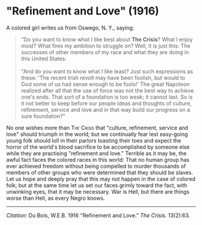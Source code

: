 # "Refinement and Love" (1916)

A colored girl writes us from Oswego, N. Y., saying:

> "Do you want to know what I like best about **The Crisis**? What I enjoy most? What fires my ambition to struggle on? Well, it is just this: The successes of other members of my race and what they are doing in this United States.   
> &nbsp;  
> "And do you want to know what I like least? Just such expressions as these: 'The recent Irish revolt may have been foolish, but would to God some of us had sense enough to be fools!' The great Napoleon realized after all that the use of force was not the best way to achieve one's ends. That sort of a foundation is too weak; it cannot last. So is it not better to keep before our people ideas and thoughts of culture, refinement, service and love and in that way build our progress on a sure foundation?"

No one wishes more than <span style="font-variant:small-caps;">The Crisis</span> that "culture, refinement, service and love" should triumph in the world; but we continually fear lest easy-going young folk should loll in their parlors toasting their toes and expect the horror of the world's blood sacrifice to be accomplished by someone else while they are practising "refinement and love." Terrible as it may be, the awful fact faces the colored races in this world: That no human group has ever achieved freedom without being compelled to murder thousands of members of other groups who were determined that they should be slaves. Let us hope and deeply pray that this may not happen in the case of colored folk; but at the same time let us set our faces grimly toward the fact, with unwinking eyes, that it may be necessary. War is Hell, but there are things worse than Hell, as every Negro knows.



______________
*Citation:* Du Bois, W.E.B. 1916  "Refinement and Love." *The Crisis*. 13(2):63.
